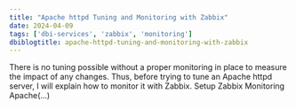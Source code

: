 ```yaml
---
title: "Apache httpd Tuning and Monitoring with Zabbix"
date: 2024-04-09
tags: ['dbi-services', 'zabbix', 'monitoring']
dbiblogtitle: apache-httpd-tuning-and-monitoring-with-zabbix
---
```

There is no tuning possible without a proper monitoring in place to measure the impact of any changes. Thus, before trying to tune an Apache httpd server, I will explain how to monitor it with Zabbix. Setup Zabbix Monitoring Apache(…)